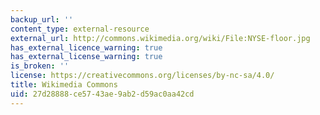 ```yaml
---
backup_url: ''
content_type: external-resource
external_url: http://commons.wikimedia.org/wiki/File:NYSE-floor.jpg
has_external_licence_warning: true
has_external_license_warning: true
is_broken: ''
license: https://creativecommons.org/licenses/by-nc-sa/4.0/
title: Wikimedia Commons
uid: 27d28888-ce57-43ae-9ab2-d59ac0aa42cd
---
```

